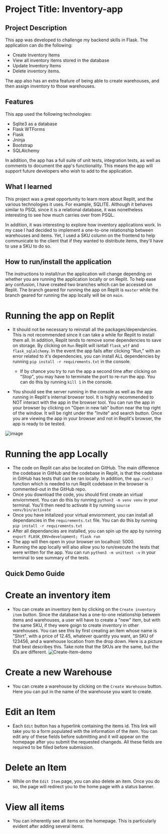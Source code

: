 # Project Title: Inventory-app

## Project Description

This app was developed to challenge my backend skills in Flask. The application can do the following:

- Create Inventory Items
- View all inventory items stored in the database
- Update Inventory Items
- Delete inventory items.

The app also has an extra feature of being able to create warehouses, and then assign inventory to those warehouses.

## Features

This app used the following technologies:

- Sqlite3 as a database
- Flask WTForms
- Flask
- Jninja
- Bootstrap
- SQLAlchemy

In addition, the app has a full suite of unit tests, integration tests, as well as comments to document the app's functionality. This means the app will support future developers who wish to add to the application.

## What I learned

This project was a great opportunity to learn more about Replit, and the various technologies it uses. For example, SQLITE. Although it behaves similar to PSQL since
it is a relational database, it was nonetheless interesting to see how much carries over from PSQL.

In addition, it was interesting to explore how inventory applications work. In my case I had decided to implement a one-to-one relationship between warehouses and items. Yet, I used a SKU column on the frontend to help communicate to the client that if they wanted to distribute items, they'll have to use a SKU to do so.

## How to run/install the application

The instructions to install/run the application will change depending on whether you are running the application locally or on Replit. To help ease any confusion, I have created two branches which can be accessed on Replit. The branch geared for running the app on Replit is `master` while the branch geared for running the app locally will be on `main`.

# Running the app on Replit

- It should not be necessary to reinstall all the packages/dependancies. This is not recommended since it can take a while for Replit to install them all. In addition, Replit tends to remove some dependencies to save on storage. By clicking on `Run` Replit will isntall `flask_wtf` and `flask_sqlalchemy`. In the event the app fails after clicking "Run," with an error related to it's dependencies, you can install ALL dependencies by running `pip install -r requirements.txt` in the console.

  - If by chance you try to run the app a second time after clicking on "Stop", you may have to terminate the port to re-run the app. You can do this by running `kill 1` in the console.

- You should see the server running in the console as well as the app running in Replit's internal browser tool. It is highly recommended to NOT interact with the app in the browser tool. You can run the app in your browser by clicking on "Open in new tab" button near the top right of the window. It will be right under the "Invite" and search button. Once you are viewing the app in your browser and not in Replit's browser, the app is ready to be tested.

![image](https://user-images.githubusercontent.com/76107997/169199250-cd473fc2-dead-47ed-938c-3586aae4e722.png)

# Running the app Locally

- The code on Replit can also be located on GitHub. The main difference the codebase in GitHub and the codebase in Replit, is that the codebase in GitHub has tests that can be ran locally. In addition, the `app.run()` function which is needed to run Replit codebase in the browser is commented-out in the GitHub repo.
- Once you download the code, you should first create an virtual enviornment. You can do this by running `python3 -m venv venv` in your terminal. You'll then need to activate it by running `source venv/bin/activate`
- Once you have initalized your virtual enviornment, you can install all dependancies in the `requirements.txt` file. You can do this by running `pip install -r requirements.txt`
- After all dependancies are installed, you can spin up the app by running `export FLASK_ENV=development; flask run`
- The app will then open in your browser on localhost: 5000.
- Running the app locally will also allow you to run/execute the tests that were written for the app. You can run `python3 -m unittest -v` in your terminal to see summary of the tests.

## Quick Demo Guide

# Create an inventory item

- You can create an inventory item by clicking on the `Create inventory item` button. Since the database has a one-to-one relationship between items and warehouses, a user will have to create a "new" item, but with the same SKU, if they were goign to create inventory in other warehouses. You can see this by first creating an item whose name is "Shirt", with a price of 12.45, whatever quantity you want, an SKU of 123456, and a warehouse location from the drop down. Here is a picture that best describes this. Take note that the SKUs are the same, but the IDs are different.
  ![Create-Item-demo](https://user-images.githubusercontent.com/76107997/169196892-07f00500-fa7b-492b-a4c1-b2b2a2b59f60.png)

# Create a new Warehouse

- You can create a warehouse by clicking on the `Create Warehouse` button. Here you can put in the name of the warehouse you want to create.

# Edit an Item

- Each `Edit` button has a hyperlink containing the items id. This link will take you to a form populated with the information of the item. You can edit any of these fields before submitting and it will appear on the homepage after you submit the requested changeds. All these fields are required to be filled before submission.

# Delete an Item

- While on the `Edit Item` page, you can also delete an item. Once you do so, the page will redirect you to the home page with a status banner.

# View all items

- You can inherently see all items on the homepage. This is particularly evident after adding several items.
